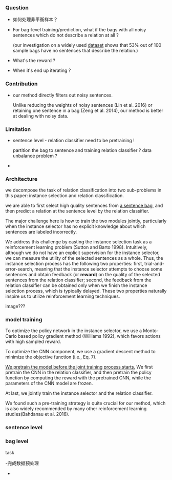 ### Question

+ 如何处理非平衡样本？

+ For bag-level training/prediction, what if the bags with all noisy sentences which do not describe a relation at all ?

  (our investigation on a widely used [dataset](http://iesl.cs.umass.edu/riedel/ecml/) shows that 53% out of 100 sample bags have no sentences that describe the relation.)
  
+ What's the reward ?

+ When it's end up iterating ?

  



### Contribution

+ our method directly filters out noisy sentences. 

  Unlike reducing the weights of noisy sentences (Lin et al. 2016) or retaining one sentence in a bag (Zeng et al. 2014), our method is better at dealing with noisy data.

  



### Limitation

+ sentence level - relation classifier need to be pretraining !

  partition the bag to sentence and training relation classifier ? data unbalance problem ? 

+ 



### Architecture

we decompose the task of relation classification into two sub-problems in this paper: instance selection and
relation classification.

we are able to first select high quality sentences from <u>a sentence bag</u>, and then predict a relation at the sentence level by the relation classifier.

The major challenge here is how to train the two modules jointly, particularly when the instance selector has no explicit knowledge about which sentences are labeled incorrectly.

We address this challenge by casting the instance selection task as a reinforcement learning problem (Sutton and
Barto 1998). Intuitively, although we do not have an explicit supervision for the instance selector, we can measure
the utility of the selected sentences as a whole. Thus, the instance selection process has the following two properties:
first, trial-and-error-search, meaning that the instance selector attempts to choose some sentences and obtain feedback (or **reward**) on the quality of the selected sentences from the relation classifier; second, the feedback from the relation classifier can be obtained only when we finish the instance selection process, which is typically delayed. These
two properties naturally inspire us to utilize reinforcement learning techniques.

image???

### model training

To optimize the policy network in the instance selector, we use a Monto-Carlo based policy gradient method (Williams 1992), which favors actions with high sampled reward. 

To optimize the CNN component, we use a gradient descent method to minimize the objective function (i.e., Eq. 7). 

<u>We pretrain the model before the joint training process starts.</u> We first pretrain the CNN in the relation classifier, and then pretrain the policy function by computing the reward with the pretrained CNN, while the parameters of the CNN model are frozen. 

At last, we jointly train the instance selector and the relation classifier. 

We found such a pre-training strategy is quite crucial for our method, which is also widely recommended by many other reinforcement learning studies(Bahdanau et al. 2016).







### sentence level



### bag level





task

-完成数据预处理

-


